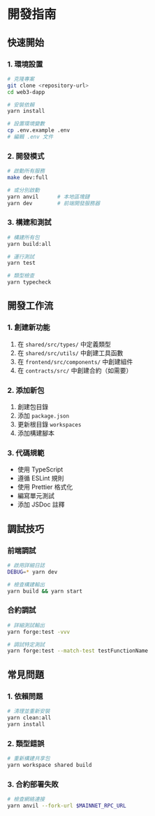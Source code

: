 # 開發指南

## 快速開始

### 1. 環境設置

```bash
# 克隆專案
git clone <repository-url>
cd web3-dapp

# 安裝依賴
yarn install

# 設置環境變數
cp .env.example .env
# 編輯 .env 文件
```

### 2. 開發模式

```bash
# 啟動所有服務
make dev:full

# 或分別啟動
yarn anvil      # 本地區塊鏈
yarn dev        # 前端開發服務器
```

### 3. 構建和測試

```bash
# 構建所有包
yarn build:all

# 運行測試
yarn test

# 類型檢查
yarn typecheck
```

## 開發工作流

### 1. 創建新功能

1. 在 `shared/src/types/` 中定義類型
2. 在 `shared/src/utils/` 中創建工具函數
3. 在 `frontend/src/components/` 中創建組件
4. 在 `contracts/src/` 中創建合約（如需要）

### 2. 添加新包

1. 創建包目錄
2. 添加 `package.json`
3. 更新根目錄 `workspaces`
4. 添加構建腳本

### 3. 代碼規範

- 使用 TypeScript
- 遵循 ESLint 規則
- 使用 Prettier 格式化
- 編寫單元測試
- 添加 JSDoc 註釋

## 調試技巧

### 前端調試

```bash
# 啟用詳細日誌
DEBUG=* yarn dev

# 檢查構建輸出
yarn build && yarn start
```

### 合約調試

```bash
# 詳細測試輸出
yarn forge:test -vvv

# 調試特定測試
yarn forge:test --match-test testFunctionName
```

## 常見問題

### 1. 依賴問題

```bash
# 清理並重新安裝
yarn clean:all
yarn install
```

### 2. 類型錯誤

```bash
# 重新構建共享包
yarn workspace shared build
```

### 3. 合約部署失敗

```bash
# 檢查網絡連接
yarn anvil --fork-url $MAINNET_RPC_URL
```